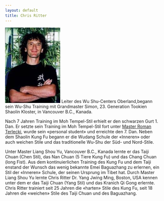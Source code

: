 ```yaml
---
layout: default
title: Chris Ritter
---
```


<img class="ifloat-left" src="/images/chris-ritter.jpg" alt="Chris Ritter">
Leiter des Wu Shu-Centers Oberland,begann sein Wu-Shu Training mit Grandmaster Simon, 23. Generation Tookien Shaolin Kloster, in Vancouver B.C., Kanada.

Nach 7 Jahren Training im Moh Tempel-Stil erhielt er den schwarzen Gurt 1. Dan. Er setzte sein Training im Moh Tempel-Stil fort unter [Master Roman Terlecki](http://www.kungfubc.com), wurde sein «personal student» und erreichte den 7. Dan.  Neben dem Shaolin Kung Fu begann er die Wudang Schule der «Inneren» oder auch weichen Stile und das traditionelle Wu-Shu der Süd- und Nord-Stile.

Unter Master Liang Shou Yu, Vancouver B.C., Kanada lernte er das Taiji Chuan (Chen Stil), das Nan Chuan (5 Tiere Kung Fu) und das Chang Chuan (long Fist). Aus dem kontinuierlichen Training des Kung Fu und dem Taiji enstand der Wunsch das wenig bekannte Emei Baguazhang zu erlernen, ein Stil der «Inneren» Schule, der seinen Ursprung im Tibet hat. Durch Master Liang Shou Yu lernte Chris Ritter Dr. Yang Jwing Ming, Boston, USA kennen unter dem er das Taiji Chuan (Yang Stil) und das Kranich Qi Gong erlernte. Chris Ritter trainiert seit 25 Jahren die «harten» Stile des Kung Fu, seit 18 Jahren die «weichen» Stile des Taiji Chuan und des Baguazhang.
